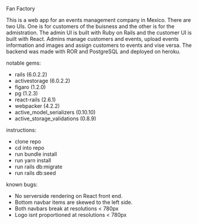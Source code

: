 Fan Factory

This is a web app for an events management company in Mexico. There are two UIs. One is for customers of the buisness and the other is for the admistration. The admin UI is built with Ruby on Rails and the customer UI is built with React. Admins manage customers and events, upload events information and images and assign customers to events and vise versa. The backend was made with ROR and PostgreSQL and deployed on heroku.

notable gems:
* rails (6.0.2.2)
* activestorage (6.0.2.2)
* figaro (1.2.0)
* pg (1.2.3)
* react-rails (2.6.1)
* webpacker (4.2.2)
* active_model_serializers (0.10.10)
* active_storage_validations (0.8.9)
 
instructions:
  * clone repo
  * cd into repo
  * run bundle install
  * run yarn install
  * run rails db:migrate
  * run rails db:seed
  
known bugs:
  * No serverside rendering on React front end.
  * Bottom navbar items are skewed to the left side.
  * Both navbars break at resolutions < 780px
  * Logo isnt proportioned at resolutions < 780px
